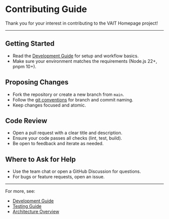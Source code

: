# Contributing Guide

Thank you for your interest in contributing to the VAIT Homepage project!

---

## Getting Started
- Read the [Development Guide](./development.md) for setup and workflow basics.
- Make sure your environment matches the requirements (Node.js 22+, pnpm 10+).

## Proposing Changes
- Fork the repository or create a new branch from `main`.
- Follow the [git conventions](../README.md#contributing) for branch and commit naming.
- Keep changes focused and atomic.

## Code Review
- Open a pull request with a clear title and description.
- Ensure your code passes all checks (lint, test, build).
- Be open to feedback and iterate as needed.

## Where to Ask for Help
- Use the team chat or open a GitHub Discussion for questions.
- For bugs or feature requests, open an issue.

---

For more, see:
- [Development Guide](./development.md)
- [Testing Guide](./testing.md)
- [Architecture Overview](./architecture.md)
